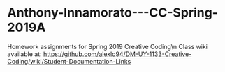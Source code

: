 # Anthony-Innamorato---CC-Spring-2019A
Homework assignments for Spring 2019 Creative Coding\n
Class wiki available at: https://github.com/alexlo94/DM-UY-1133-Creative-Coding/wiki/Student-Documentation-Links
